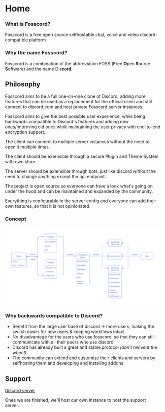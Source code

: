 # Home

### What is Fosscord?

Fosscord is a free open source selfhostable chat, voice and video
discord-compatible platform

### Why the name Fosscord?

Fosscord is a combination of the abbreviation FOSS (**F**ree **O**pen **S**ource
**S**oftware) and the name Dis**cord**.

## Philosophy

Fosscord aims to be a full one-on-one clone of Discord, adding more features
that can be used as a replacement for the official client and still connect to
discord.com and host private Fosscord server instances.

Fosscord aims to give the best possible user experience, while being backwards
compatible to Discord's features and adding new ones/improving old ones while
maintaining the user privacy with end-to-end encryption support.

The client can connect to multiple server instances without the need to open it
multiple times.

The client should be extensible through a secure Plugin and Theme System with
own store.

The server should be extensible through bots, just like discord without the need
to change anything except the api endpoint.

The project is open source so everyone can have a look what's going on under the
hood and can be maintained and expanded by the community.

Everything is configurable in the server config and everyone can add their own
features, so that it is not opinionated.

### Concept

<img src="img/architecture.png" alt="Architecture">

### Why backwards compatible to Discord?

-   Benefit from the large user base of discord -> more users, making the switch
    easier for new users & keeping workflows intact
-   No disadvantage for the users who use fosscord, so that they can still
    communicate with all their peers who use discord
-   Discord has already built a great and stable protocol _(don't reinvent the
    wheel)_
-   The community can extend and customize their clients and servers by
    selfhosting them and developing and installing addons

## Support

[Discord server](https://discord.gg/ZrnGQP6p3d)

Ones we are finished, we'll host our own instance to host the support server.
